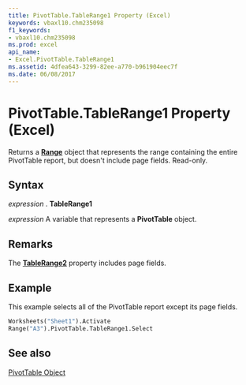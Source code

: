 ```yaml
---
title: PivotTable.TableRange1 Property (Excel)
keywords: vbaxl10.chm235098
f1_keywords:
- vbaxl10.chm235098
ms.prod: excel
api_name:
- Excel.PivotTable.TableRange1
ms.assetid: 4dfea643-3299-82ee-a770-b961904eec7f
ms.date: 06/08/2017
---
```



# PivotTable.TableRange1 Property (Excel)

Returns a  **[Range](Excel.Range(objec).md)** object that represents the range containing the entire PivotTable report, but doesn't include page fields. Read-only.


## Syntax

 _expression_ . **TableRange1**

 _expression_ A variable that represents a **PivotTable** object.


## Remarks

The  **[TableRange2](Excel.PivotTable.TableRange2.md)** property includes page fields.


## Example

This example selects all of the PivotTable report except its page fields.


```vb
Worksheets("Sheet1").Activate 
Range("A3").PivotTable.TableRange1.Select
```


## See also


[PivotTable Object](Excel.PivotTable.md)

